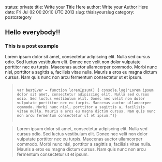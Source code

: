 status: private
title: Write your Title Here
author: Write your Author Here
date: Fri Jul 02 00:20:10 UTC 2013
slug: thisisyourslug
category: postcategory


<h2>Hello everybody!!</h2>


<h3>This is a post example</h3>

Lorem ipsum dolor sit amet, consectetur adipiscing elit. Nulla sed cursus odio. Sed luctus vestibulum elit. Donec nec velit non dolor vulputate porttitor nec eu turpis. Maecenas auctor ullamcorper commodo. Morbi nunc nisl, porttitor a sagittis a, facilisis vitae nulla. Mauris a eros eu magna dictum cursus. Nam quis nunc non arcu fermentum consectetur ut et ipsum.

<blockquote>
  <code>
var bestEver = function loremIpsum() { console.log("Lorem ipsum dolor sit amet, consectetur adipiscing elit. Nulla sed cursus odio. Sed luctus vestibulum elit. Donec nec velit non dolor vulputate porttitor nec eu turpis. Maecenas auctor ullamcorper commodo. Morbi nunc nisl, porttitor a sagittis a, facilisis vitae nulla. Mauris a eros eu magna dictum cursus. Nam quis nunc non arcu fermentum consectetur ut et ipsum.")}
 </code>
</blockquote>

<blockquote>
Lorem ipsum dolor sit amet, consectetur adipiscing elit. Nulla sed cursus odio. Sed luctus vestibulum elit. Donec nec velit non dolor vulputate porttitor nec eu turpis. Maecenas auctor ullamcorper commodo. Morbi nunc nisl, porttitor a sagittis a, facilisis vitae nulla. Mauris a eros eu magna dictum cursus. Nam quis nunc non arcu fermentum consectetur ut et ipsum.
</blockquote>